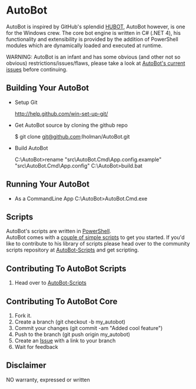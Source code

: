 # AutoBot
AutoBot is inspired by GitHub's splendid [HUBOT](http://hubot.github.com/), AutoBot however, is one for the Windows crew. 
The core bot engine is written in C# (.NET 4), his functionality and extensibility is provided by the addition of PowerShell modules which are dynamically loaded and executed at runtime.

WARNING: AutoBot is an infant and has some obvious (and other not so obvious) restrictions/issues/flaws, please take a look at [AutoBot's current issues](https://github.com/lholman/AutoBot/issues?labels=AutoBot.Engine&sort=created&direction=desc&state=open&page=1) before continuing.

## Building Your AutoBot 
+ Setup Git

	http://help.github.com/win-set-up-git/

+ Get AutoBot source by cloning the github repo

	$ git clone git@github.com:lholman/AutoBot.git

+ Build AutoBot

	C:\AutoBot>rename "src\AutoBot.Cmd\App.config.example"  "src\AutoBot.Cmd\App.config"
	C:\AutoBot>build.bat

## Running Your AutoBot
+ As a CommandLine App
    C:\AutoBot>AutoBot.Cmd.exe

## Scripts
AutoBot's scripts are written in [PowerShell](http://en.wikipedia.org/wiki/Windows_PowerShell).  
AutoBot comes with a [couple of simple scripts](https://github.com/lholman/AutoBot/tree/master/src/AutoBot.Cmd/Scripts) to get you started.  If you'd like to contribute to his library of scripts please head over to the community scripts repository at [AutoBot-Scripts](https://github.com/lholman/AutoBot-Scripts) and get scripting.

## Contributing To AutoBot Scripts
1. Head over to [AutoBot-Scripts](https://github.com/lholman/AutoBot-Scripts)

## Contributing To AutoBot Core
1. Fork it.
1. Create a branch (git checkout -b my_autobot)
1. Commit your changes (git commit -am "Added cool feature")
1. Push to the branch (git push origin my_autobot)
1. Create an [Issue](http://github.com/lholman/AutoBot/issues) with a link to your branch
1. Wait for feedback

## Disclaimer
NO warranty, expressed or written